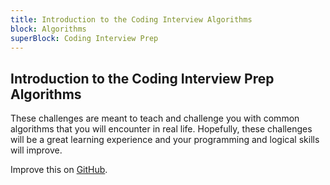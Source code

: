 ```yaml
---
title: Introduction to the Coding Interview Algorithms
block: Algorithms
superBlock: Coding Interview Prep
---
```

## Introduction to the Coding Interview Prep Algorithms
These challenges are meant to teach and challenge you with common algorithms that you will encounter in real life. Hopefully, these challenges will be a great learning experience and your programming and logical skills will improve.

Improve this on [GitHub](https://github.com/freeCodeCamp/learn/tree/master/src/introductions/coding-interview-prep/algorithms/index.md).
